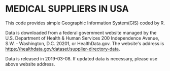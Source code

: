 # MEDICAL SUPPLIERS IN USA

This code provides simple Geographic Information System(GIS) coded by R. 

Data is downloaded from a federal government website managed by the U.S. Department of Health & Human Services
200 Independence Avenue, S.W. - Washington, D.C. 20201, or HealthData.gov. The website's address is   <https://healthdata.gov/dataset/supplier-directory-data>.

Data is released in 2019-03-08. If updated data is necessary, please use above website address.
